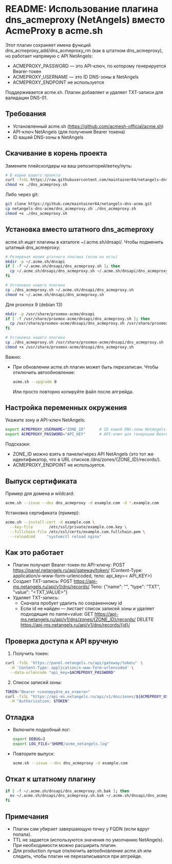 # README: Использование плагина dns_acmeproxy (NetAngels) вместо AcmeProxy в acme.sh

Этот плагин сохраняет имена функций dns_acmeproxy_add/dns_acmeproxy_rm (как в штатном dns_acmeproxy), но работает
напрямую с API NetAngels:

- ACMEPROXY_PASSWORD — это API-ключ, по которому генерируется Bearer-токен
- ACMEPROXY_USERNAME — это ID DNS-зоны в NetAngels
- ACMEPROXY_ENDPOINT не используется

Поддерживается acme.sh. Плагин добавляет и удаляет TXT-записи для валидации DNS-01.

## Требования

- Установленный acme.sh (https://github.com/acmesh-official/acme.sh)
- API-ключ NetAngels (для получения Bearer токена)
- ID вашей DNS-зоны в NetAngels

## Скачивание в корень проекта

Замените плейсхолдеры на ваш репозиторий/ветку/путь:

```sh
# В корне вашего проекта
curl -fsSL https://raw.githubusercontent.com/maintainer64/netangels-dns-acme/main/dns_acmeproxy.sh -o ./dns_acmeproxy.sh
chmod +x ./dns_acmeproxy.sh
```

Либо через git:

```sh
git clone https://github.com/maintainer64/netangels-dns-acme.git
cp netangels-dns-acme/dns_acmeproxy.sh ./dns_acmeproxy.sh
chmod +x ./dns_acmeproxy.sh
```

## Установка вместо штатного dns_acmeproxy

acme.sh ищет плагины в каталоге ~/.acme.sh/dnsapi/. Чтобы подменить штатный dns_acmeproxy:

```sh
# Резервная копия штатного плагина (если он есть)
mkdir -p ~/.acme.sh/dnsapi
if [ -f ~/.acme.sh/dnsapi/dns_acmeproxy.sh ]; then
  cp ~/.acme.sh/dnsapi/dns_acmeproxy.sh ~/.acme.sh/dnsapi/dns_acmeproxy.sh.bak
fi

# Установка нашего плагина
cp ./dns_acmeproxy.sh ~/.acme.sh/dnsapi/dns_acmeproxy.sh
chmod +x ~/.acme.sh/dnsapi/dns_acmeproxy.sh
```

Для proxmox 9 (debian 13)

```sh
mkdir -p /usr/share/proxmox-acme/dnsapi
if [ -f /usr/share/proxmox-acme/dnsapi/dns_acmeproxy.sh ]; then
  cp /usr/share/proxmox-acme/dnsapi/dns_acmeproxy.sh /usr/share/proxmox-acme/dnsapi/dns_acmeproxy.sh.bak
fi

# Установка нашего плагина
cp ./dns_acmeproxy.sh /usr/share/proxmox-acme/dnsapi/dns_acmeproxy.sh
chmod +x /usr/share/proxmox-acme/dnsapi/dns_acmeproxy.sh
```
Важно:

- При обновлении acme.sh плагин может быть перезаписан. Чтобы отключить автообновление:
  ```sh
  acme.sh --upgrade 0
  ```
  Или просто повторно копируйте файл после апгрейда.

## Настройка переменных окружения

Укажите зону и API-ключ NetAngels:

```sh
export ACMEPROXY_USERNAME="ZONE_ID"      # ID вашей DNS-зоны NetAngels
export ACMEPROXY_PASSWORD="API_KEY"      # API-ключ для генерации Bearer-токена
```

Подсказки:

- ZONE_ID можно взять в панели/через API NetAngels (это тот же идентификатор, что в URL списков
  /dns/zones/{ZONE_ID}/records/).
- ACMEPROXY_ENDPOINT не используется.

## Выпуск сертификата

Пример для домена и wildcard:

```sh
acme.sh --issue --dns dns_acmeproxy -d example.com -d *.example.com
```

Установка сертификата (пример):

```sh
acme.sh --install-cert -d example.com \
  --key-file       /etc/ssl/private/example.com.key \
  --fullchain-file /etc/ssl/certs/example.com.fullchain.pem \
  --reloadcmd     "systemctl reload nginx"
```

## Как это работает

- Плагин получает Bearer-токен по API-ключу:
  POST https://panel.netangels.ru/api/gateway/token/ (Content-Type: application/x-www-form-urlencoded, тело: api_key=<
  API_KEY>)
- Создает TXT-запись:
  POST https://api-ms.netangels.ru/api/v1/dns/records/
  Тело: {"name": "<FQDN>", "type": "TXT", "value": "<TXT_VALUE>"}
- Удаляет TXT-запись:
    - Сначала пробует удалить по сохраненному id
    - Если id не найден — листает список записей зоны и удаляет подходящие по name+value:
      GET https://api-ms.netangels.ru/api/v1/dns/zones/{ZONE_ID}/records/
      DELETE https://api-ms.netangels.ru/api/v1/dns/records/{id}/

## Проверка доступа к API вручную

1) Получить токен:

```sh
curl -fsSL 'https://panel.netangels.ru/api/gateway/token/' \
  -H 'Content-Type: application/x-www-form-urlencoded' \
  --data-urlencode "api_key=$ACMEPROXY_PASSWORD"
```

2) Список записей зоны:

```sh
TOKEN="Bearer <скопируйте_из_ответа>"
curl -fsSL "https://api-ms.netangels.ru/api/v1/dns/zones/${ACMEPROXY_USERNAME}/records/" \
  -H "Authorization: $TOKEN"
```

## Отладка

- Включите подробный лог:
  ```sh
  export DEBUG=2
  export LOG_FILE="$HOME/acme_netangels.log"
  ```
- Повторите выпуск:
  ```sh
  acme.sh --issue --dns dns_acmeproxy -d example.com
  ```

## Откат к штатному плагину

```sh
if [ -f ~/.acme.sh/dnsapi/dns_acmeproxy.sh.bak ]; then
  mv ~/.acme.sh/dnsapi/dns_acmeproxy.sh.bak ~/.acme.sh/dnsapi/dns_acmeproxy.sh
fi
```

## Примечания

- Плагин сам убирает завершающую точку у FQDN (если вдруг попала).
- TTL не задается (используются значения по умолчанию NetAngels). При необходимости можно расширить плагин.
- Для production лучше отключить автообновление acme.sh или следить, чтобы плагин не перезаписывался при апгрейде.